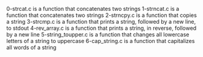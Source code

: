 0-strcat.c is a function that concatenates two strings
1-strncat.c is a function that concatenates two strings
2-strncpy.c is  a function that copies a string
3-strcmp.c is a function that prints a string, followed by a new line, to stdout
4-rev_array.c is a function that prints a string, in reverse, followed by a new line
5-string_toupper.c is a function that changes all lowercase letters of a string to uppercase
6-cap_string.c is a function that capitalizes all words of a string
